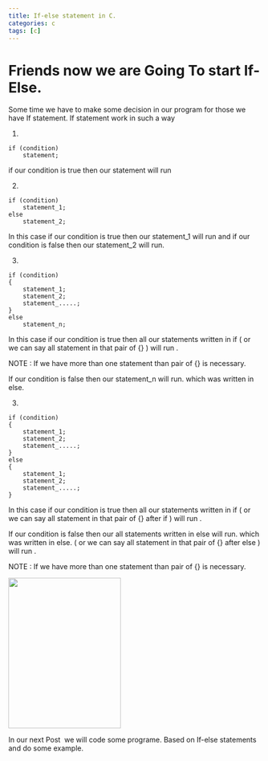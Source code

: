 ```yaml
---
title: If-else statement in C.
categories: c
tags: [c]
---
```


# Friends now we are Going To start If-Else.

Some time we have to make some decision in our program for those we have If statement.
If statement work in such a way

1.

```
if (condition)
    statement;
```

if our condition is true then our statement will run

2.

```
if (condition)
    statement_1;
else
    statement_2;
```

In this case if our condition is true then our statement_1 will run and
if our condition is false then our statement_2 will run.

3.

```
if (condition)
{
    statement_1;
    statement_2;
    statement_.....;
}
else
    statement_n;
```

In this case if our condition is true then all our statements written in if
( or we can say all statement in that pair of {} ) will run .

NOTE : If we have more than one statement than pair of {} is necessary.

If our condition is false then our statement_n will run. which was written in
else.

3.

```
if (condition)
{
    statement_1;
    statement_2;
    statement_.....;
}
else
{
    statement_1;
    statement_2;
    statement_.....;
}
```

In this case if our condition is true then all our statements written in if
( or we can say all statement in that pair of {} after if ) will run .

If our condition is false then our all statements written in else will run.
which was written in else.
( or we can say all statement in that pair of {} after else ) will run .

NOTE : If we have more than one statement than pair of {} is necessary.

<img class="alignnone size-medium wp-image-203" src="https://vipin711.files.wordpress.com/2019/09/a00f2-flowchart-if-else-programming.jpg?w=224" alt="" width="224" height="300" />

In our next Post  we will code some programe. Based on If-else statements
and do some example.